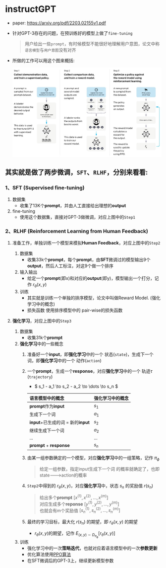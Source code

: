 # instructGPT
- paper: https://arxiv.org/pdf/2203.02155v1.pdf
- 针对GPT-3存在的问题，在预训练好的模型上做了`fine-tuning`
    > 用户给出一些`prompt`，有时候模型不能很好地理解用户意图，论文中称`语言模型`与`用户意图`没有对齐
- 所做的工作可以用这个图来概括:

    ![instructGPT.jpg](../jpgs/instructGPT.jpg)

## 其实就是做了两步微调，`SFT`、`RLHF`，分别来看看:

### 1、SFT (Supervised fine-tuning)
1. 数据集
    - 收集了13K个**prompt**，并由人工直接给出理想的**output**
2. fine-tuning
    - 使用这个数据集，直接对GPT-3做微调，对应上图中的`Step1`

### 2、RLHF (Reinforcement Learning from Human Feedback)
1. 准备工作，单独训练一个模型来模拟**Human Feedback**，对应上图中的`Step2`
    1. 数据集
        - 收集33k个**prompt**，每个**prompt**，由**SFT**微调过的模型输出9个**output**，然后人工标注，对这9个做一个排序
    2. 输入输出
        - 给定一个**prompt**(即x)和对应的**output**(即y)，模型输出一个打分，记作 $r_\theta(x,y)$
    3. 训练
        - 其实就是训练一个单独的排序模型，论文中叫做Reward Model. (强化学习中的概念)
        - 损失函数 使用排序模型中的 pair-wise的损失函数
    
2. **强化学习**，对应上图中的`Step3`
    1. 数据集
        - 收集31k个**prompt**
    2. **强化学习**中的一些概念
        1. 准备好一个**input**，即**强化学习**中的一个 状态(`state`)，生成下一个词，即**强化学习**中的一个 动作(`action`)
        2. 一个**prompt**，生成一个**response**，对应**强化学习**中的一个 轨迹$\tau$ (`trajectory`)
            - $ s_1 - a_1 \to s_2 - a_2 \to \dots \to s_n $

            |语言模型中的概念|强化学习中的概念|
            |---|---|
            |**prompt**作为**input**|$s_1$|
            |生成下一个词|$a_1$|
            |**input**+已生成的词 = 新的**input**|$s_2$|
            |继续生成下一个词|$a_2$|
            |...|...|
            |**prompt** + **response**|$s_n$|
            
        3. 由某一组参数确定的一个模型，对应**强化学习**中的一组策略，记作 $\pi_\phi$
            > 给定一组参数，指定input生成下一个词 的概率就确定了，也即state--->action的概率
        4. `Step2`中得到的 $r_\theta(x,y)$，对应**强化学习**中，状态 $s_n$ 的奖励值 $r(s_n)$
            > 给出多个**prompt** $[x^{(1)}, x^{(2)}, \dots, x^{(m)}]$  
            > 对应生成多个**reponse** $[y^{(1)}, y^{(2)}, \dots, y^{(m)}]$  
            > 也就会有m个奖励值 $[s^{(1)}_n, s^{(2)}_n, \dots, s^{(m)}_n]$
        5. 最终的学习目标，最大化 $r(s_n)$ 的期望，即 $r_\theta(x,y)$ 的期望
           - $r_\theta(x,y)$的期望，记作 $E_{(x,y) \sim D_{\pi_\phi}} [r_\theta(x,y)]$
    3. 训练
        - 强化学习中的一次**策略迭代**，也就对应着语言模型中的一次**参数更新**
        - 优化算法使用[PPO算法](LLM/训练流程/PPO.md)
        - 在SFT微调后的GPT-3上，继续更新模型参数
